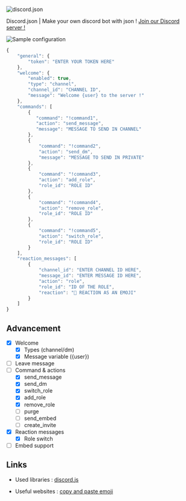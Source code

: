 ![discord.json](https://nsa39.casimages.com/img/2018/11/04/181104041539518569.png)

Discord.json | Make your own discord bot with json !
[Join our Discord server !](https://discord.gg/X5ccPhr)

![Sample configuration](https://nsa39.casimages.com/img/2018/11/04/181104042118770870.png)

```javascript
{
    "general": {
        "token": "ENTER YOUR TOKEN HERE"
    },
    "welcome": {
        "enabled": true,
        "type": "channel",
        "channel_id": "CHANNEL ID",
        "message": "Welcome {user} to the server !"
    },
    "commands": [
        {
           "command": "!command1",
           "action": "send_message",
           "message": "MESSAGE TO SEND IN CHANNEL"
        },
        {
            "command": "!command2",
            "action": "send_dm",
            "message": "MESSAGE TO SEND IN PRIVATE"
        },
        {
            "command": "!command3",
            "action": "add_role",
            "role_id": "ROLE ID"
        },
        {
            "command": "!command4",
            "action": "remove_role",
            "role_id": "ROLE ID"
        },
        {
            "command": "!command5",
            "action": "switch_role",
            "role_id": "ROLE ID"
        }
    ],
    "reaction_messages": [
        {
            "channel_id": "ENTER CHANNEL ID HERE",
            "message_id": "ENTER MESSAGE ID HERE",
            "action": "role",
            "role_id": "ID OF THE ROLE",
            "reaction": "🌠 REACTION AS AN EMOJI"
        }
    ]
}
```

## Advancement
- [x] Welcome
    - [x] Types (channel/dm)
    - [x] Message variable ({user})
- [ ] Leave message
- [ ] Command & actions
    - [x] send_message
    - [x] send_dm
    - [x] switch_role
    - [x] add_role
    - [x] remove_role
    - [ ] purge
    - [ ] send_embed
    - [ ] create_invite
- [x] Reaction messages
    - [x] Role switch
- [ ] Embed support

## Links

- Used libraries :
[discord.js](https://github.com/discordjs/discord.js/)

- Useful websites :
[copy and paste emoji](https://www.copyandpasteemoji.com/)
